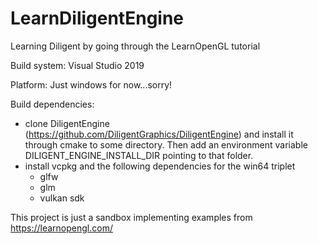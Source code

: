# LearnDiligentEngine
Learning Diligent by going through the LearnOpenGL tutorial

Build system: Visual Studio 2019

Platform: Just windows for now...sorry!

Build dependencies:

- clone DiligentEngine (https://github.com/DiligentGraphics/DiligentEngine) and install it through cmake to some directory. Then add an environment variable DILIGENT_ENGINE_INSTALL_DIR pointing to that folder.
- install vcpkg and the following dependencies for the win64 triplet
  - glfw
  - glm
  - vulkan sdk
  
This project is just a sandbox implementing examples from https://learnopengl.com/
